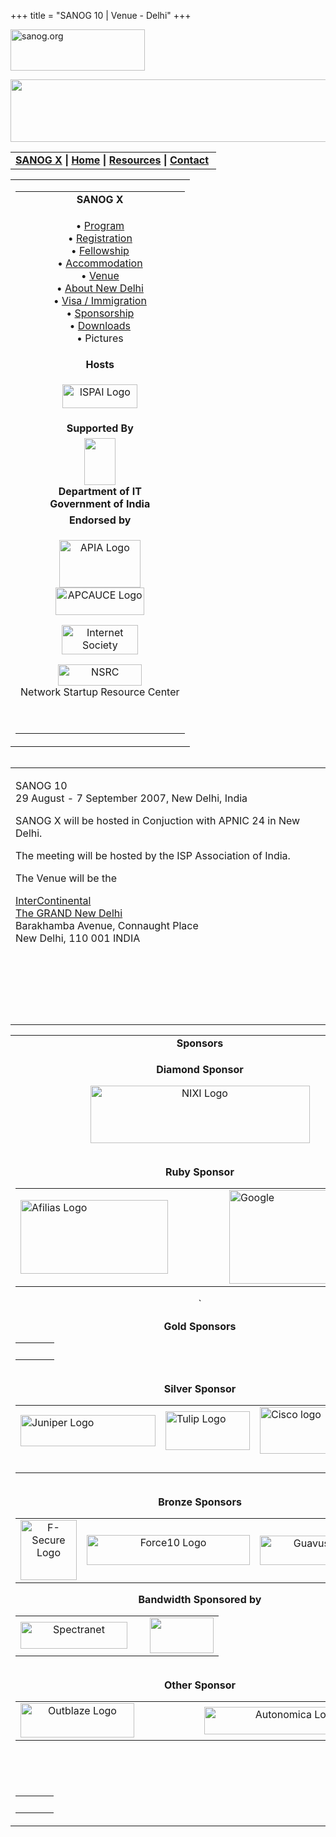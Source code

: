+++
title = "SANOG 10 | Venue - Delhi"
+++

[<img src="../images/logo.jpg" width="215" height="66" alt="sanog.org" />](../index.html)

<img src="images/common-logo.gif" width="790" height="100" />

<table width="760" data-border="0" data-cellspacing="0" data-cellpadding="0">
<tbody>
<tr class="odd">
<td><strong><a href="index.html">SANOG X</a></strong> <strong>| <a href="../index.html">Home</a> | <a href="../resources/index.html">Resources</a> | <a href="../contact.htm">Contact</a> </strong></td>
</tr>
</tbody>
</table>

<table width="99%" data-border="0" data-cellspacing="0" data-cellpadding="8">
<colgroup>
<col style="width: 100%" />
</colgroup>
<tbody>
<tr class="odd">
<td><table width="100%" data-border="0" data-cellspacing="2" data-cellpadding="0">
<colgroup>
<col style="width: 100%" />
</colgroup>
<tbody>
<tr class="odd">
<td style="text-align: center;"><strong>SANOG X</strong></td>
</tr>
<tr class="even">
<td style="text-align: center;"><p>• <a href="program.htm">Program</a><br />
• <a href="registration.htm">Registration</a><br />
• <a href="fellowship.htm">Fellowship</a><br />
• <a href="accomodation.htm">Accommodation</a><br />
• <a href="venue.htm">Venue</a><br />
• <a href="country.htm">About New Delhi</a><br />
• <a href="visa.htm">Visa / Immigration<br />
</a>• <a href="sponsorship.htm">Sponsorship</a><br />
• <a href="downloads.htm">Downloads</a><br />
• Pictures</p></td>
</tr>
<tr class="odd">
<td style="text-align: center;"><strong>Hosts</strong></td>
</tr>
<tr class="even">
<td style="text-align: center;"><div data-align="center">
<p><a href="http://www.ispai.in/"><img src="../sanog7/images/ispai.jpg" width="120" height="38" alt="ISPAI Logo" /></a></p>
</div></td>
</tr>
<tr class="odd">
<td style="text-align: center;"><strong>Supported By</strong></td>
</tr>
<tr class="even">
<td style="text-align: center;"><div data-align="center">
<strong><img src="images/goi-emblem.gif" width="50" height="75" /><br />
<span class="style3">Department of IT<br />
Government of India </span></strong><br />

</div></td>
</tr>
<tr class="odd">
<td style="text-align: center;"><strong>Endorsed by</strong></td>
</tr>
<tr class="even">
<td style="text-align: center;"><p><a href="http://www.apia.org/"><img src="../sanog4/images/apialogo.gif" width="130" height="76" alt="APIA Logo" /></a><br />
<a href="http://www.apcauce.org"><img src="../sanog4/images/apcauce.gif" width="142" height="44" alt="APCAUCE Logo" /></a></p>
<p><a href="http://www.isoc.org/"><img src="../sanog4/images/isoc.gif" width="122" height="47" alt="Internet Society" /></a></p>
<p><a href="http://www.nsrc.org/"><img src="../sanog4/images/nsrc-logo.gif" width="134" height="34" alt="NSRC" /></a><br />
Network Startup Resource Center</p>
<p> </p></td>
</tr>
</tbody>
</table></td>
</tr>
</tbody>
</table>

<img src="../images/1pxt.gif" width="1" height="1" />

<table width="100%" data-border="0" data-cellspacing="0" data-cellpadding="10">
<colgroup>
<col style="width: 100%" />
</colgroup>
<tbody>
<tr class="odd">
<td><p>SANOG 10<br />
29 August - 7 September 2007, New Delhi, India</p>
<p>SANOG X will be hosted in Conjuction with APNIC 24 in New Delhi.</p>
<p>The meeting will be hosted by the ISP Association of India.</p>
<p>The Venue will be the</p>
<p><a href="http://www.ichotelsgroup.com/h/d/ic/1/en/hd/ndehc">InterContinental<br />
The GRAND New Delhi</a><br />
Barakhamba Avenue, Connaught Place<br />
New Delhi, 110 001 INDIA<br />
</p>
<p> </p>
<p> </p>
<p> </p></td>
</tr>
</tbody>
</table>

<table width="100%" data-border="0" data-cellspacing="0">
<colgroup>
<col style="width: 100%" />
</colgroup>
<tbody>
<tr class="odd">
<td style="text-align: center;"><strong>Sponsors</strong></td>
</tr>
<tr class="even">
<td style="text-align: center;"><div data-align="center">
<p><strong>Diamond Sponsor</strong></p>
<p><a href="http://www.nixi.in/"><img src="images/nixi-logo2.gif" width="351" height="92" alt="NIXI Logo" /></a></p>
<p><br />
<strong>Ruby Sponsor</strong></p>
<table width="580" height="159" data-border="0" data-cellpadding="0" data-cellspacing="1">
<colgroup>
<col style="width: 33%" />
<col style="width: 33%" />
<col style="width: 33%" />
</colgroup>
<tbody>
<tr class="odd">
<td><div data-align="center">
<a href="http://www.afilias.info"><img src="images/afilias-logo.jpg" width="236" height="118" alt="Afilias Logo" /></a>
</div></td>
<td> </td>
<td><div data-align="center">
<a href="http://www.google.com/"><img src="images/google_layered.jpg" width="240" height="150" alt="Google" /></a>
</div></td>
</tr>
</tbody>
</table>
`
<p><strong>Gold Sponsors</strong></p>
<table width="480" data-border="0" data-cellspacing="1" data-cellpadding="0">
<colgroup>
<col style="width: 33%" />
<col style="width: 33%" />
<col style="width: 33%" />
</colgroup>
<tbody>
<tr class="odd">
<td><div data-align="center">

</div></td>
<td> </td>
<td><div data-align="center">

</div></td>
</tr>
</tbody>
</table>
<p><br />
<strong>Silver Sponsor</strong></p>
<table width="569" data-border="0" data-cellspacing="1" data-cellpadding="0">
<tbody>
<tr class="odd">
<td><a href="http://www.juniper.net"><img src="images/juniper.gif" width="216" height="50" alt="Juniper Logo" /></a></td>
<td><a href="http://www.tulipit.com"><img src="images/tulip_logo.gif" width="135" height="62" alt="Tulip Logo" /></a></td>
<td><a href="http://www.cisco.com/"><img src="images/logo_cisco.gif" width="146" height="75" alt="Cisco logo" /></a></td>
</tr>
<tr class="even">
<td> </td>
<td> </td>
<td> </td>
</tr>
</tbody>
</table>
<p><br />
<strong>Bronze Sponsors</strong></p>
<table>
<tbody>
<tr class="odd">
<td style="text-align: center;"><a href="http://www.f-secure.com/"><img src="images/fslogo-web_131x140.gif" width="90" height="96" alt="F-Secure Logo" /></a></td>
<td style="text-align: center;"><a href="http://www.force10networks.com/"><img src="images/force10-logo.gif" width="261" height="48" alt="Force10 Logo" /></a></td>
<td style="text-align: center;"><a href="http://www.guavus.com"><img src="images/guavus_tag.gif" width="191" height="47" alt="Guavus Logo" /></a></td>
</tr>
</tbody>
</table>
<p><strong>Bandwidth Sponsored by</strong></p>
<table>
<tbody>
<tr class="odd">
<td style="text-align: center;"><a href="http://www.spectranet.com"><img src="images/spectranet-logo.gif" width="171" height="43" alt="Spectranet" /></a></td>
<td style="text-align: center;"> </td>
<td style="text-align: center;"><img src="images/aircel-logo.jpg" width="102" height="57" /></td>
</tr>
</tbody>
</table>
<p><strong><br />
Other Sponsor</strong></p>
<table>
<colgroup>
<col style="width: 33%" />
<col style="width: 33%" />
<col style="width: 33%" />
</colgroup>
<tbody>
<tr class="odd">
<td style="text-align: center;"><a href="http://www.outblaze.com"><img src="images/outblaze-logo.jpg" width="182" height="55" alt="Outblaze Logo" /></a></td>
<td style="text-align: center;"> </td>
<td style="text-align: center;"><div data-align="right">
<a href="http://www.autonomica.se"><img src="images/Autonomicalogo.jpg" width="280" height="44" alt="Autonomica Logo" /></a>
</div></td>
</tr>
</tbody>
</table>
<p> </p>
<p> </p>
<table>
<tbody>
<tr class="odd">
<td style="text-align: center;"> </td>
<td style="text-align: center;"> </td>
<td style="text-align: center;"> </td>
</tr>
</tbody>
</table>
</div></td>
</tr>
</tbody>
</table>
